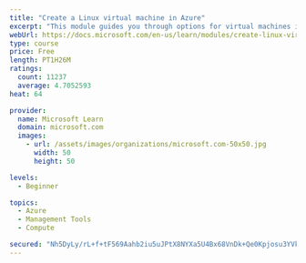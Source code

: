 ```yaml
---
title: "Create a Linux virtual machine in Azure"
excerpt: "This module guides you through options for virtual machines in Azure, creating and connecting a Linux virtual machine, and configuring your network settings."
webUrl: https://docs.microsoft.com/en-us/learn/modules/create-linux-virtual-machine-in-azure/
type: course
price: Free
length: PT1H26M
ratings:
  count: 11237
  average: 4.7052593
heat: 64

provider:
  name: Microsoft Learn
  domain: microsoft.com
  images:
    - url: /assets/images/organizations/microsoft.com-50x50.jpg
      width: 50
      height: 50

levels:
  - Beginner

topics:
  - Azure
  - Management Tools
  - Compute

secured: "Nh5DyLy/rL+f+tF569Aahb2iu5uJPtX8NYXa5U4Bx68VnDk+Qe0Kpjosu3YVkGj3KOHuAS4qsa3Rr+joj13gQoI9lL+e/eKTKm6f8lfqNkrbvKXGCnKl3CtxlT2uPWmyB+a+KwF+WUDPY4Km5S/z/M7cyhC/pNiqIZxrzPJHRGxrmzNMOXc9mGNBwzkqqdkYXn39yIVeXWQBChGOCSdtYteahMdWoWjrmiWEgNZCQTiphHqahjUXHno1LxLYGY8Tj2lILTcbHaeBJUzSw8MpV9BmxkU8/nv8pu94tlucxb1lGohx3lYOdd1IxB/N36xVCruoL14aJXY7gbzuRpcHiruMz3/6/YTDrP/uBsYFeKhAZB17n06oUxl4QHo0rKFxjLWDYBboPAcf/oeCw0PDQxUpSAZE1T+izpIO40ss/kA=;nRYGI2M0S3wLZyL5+JyfSQ=="
---
```



